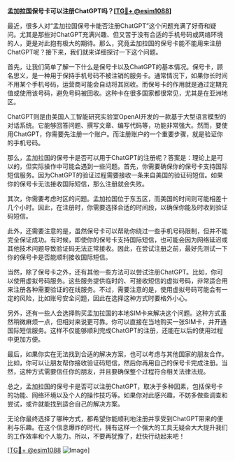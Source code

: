 **孟加拉国保号卡可以注册ChatGPT吗？[[TG💪+ @esim1088](https://t.me/s/esim1088)]**

最近，很多人对“孟加拉国保号卡能否注册ChatGPT”这个问题充满了好奇和疑问。尤其是那些对ChatGPT充满兴趣、但又苦于没有合适的手机号码或网络环境的人，更是对此抱有极大的期待。那么，究竟孟加拉国的保号卡能不能用来注册ChatGPT呢？接下来，我们就来详细探讨一下这个问题。

首先，让我们简单了解一下什么是保号卡以及ChatGPT的基本情况。保号卡，顾名思义，是一种用于保持手机号码不被注销的服务卡。通常情况下，如果你长时间不用某个手机号码，运营商可能会自动将其回收。而保号卡的作用就是通过定期充值或使用该号码，避免号码被回收。这种卡在很多国家都很常见，尤其是在亚洲地区。

ChatGPT则是由美国人工智能研究实验室OpenAI开发的一款基于大型语言模型的对话系统。它能够回答问题、撰写文章、编写代码等，功能非常强大。然而，要使用ChatGPT，你需要先注册一个账户。而注册账户的一个重要步骤，就是验证你的手机号码。

那么，孟加拉国的保号卡是否可以用于ChatGPT的注册呢？答案是：理论上是可以的，但实际操作中可能会遇到一些问题。首先，你需要确保你的保号卡支持国际短信服务。因为ChatGPT的验证过程需要接收一条来自美国的验证码短信。如果你的保号卡无法接收国际短信，那么注册就会失败。

其次，你需要考虑时区的问题。孟加拉国位于东五区，而美国的时间则可能相差十几个小时。因此，在注册时，你需要选择合适的时间段，以确保你能及时收到验证码短信。

此外，还需要注意的是，虽然保号卡可以帮助你绕过一些手机号码限制，但并不能完全保证成功。有时候，即使你的保号卡支持国际短信，也可能会因为网络延迟或其他技术问题导致验证码无法正常接收。因此，在尝试注册之前，最好先测试一下你的保号卡是否能顺利接收国际短信。

当然，除了保号卡之外，还有其他一些方法可以尝试注册ChatGPT。比如，你可以使用虚拟号码服务。这些服务提供临时的、可接收短信的虚拟号码，非常适合用来注册各种需要验证的在线服务。不过，需要注意的是，使用虚拟号码可能会有一定的风险，比如账号安全问题，因此在选择这种方式时要格外小心。

另外，还有一些人会选择购买孟加拉国的本地SIM卡来解决这个问题。这种方式虽然稍微麻烦一点，但相对来说更可靠。你可以直接在当地购买一张SIM卡，并开通国际短信服务。这样不仅能够顺利完成ChatGPT的注册，还能在以后的使用过程中更加方便。

最后，如果你实在无法找到合适的解决方案，也可以考虑与其他国家的朋友合作。比如，你可以让朋友帮你接收验证码短信，然后你再用自己的保号卡完成注册。当然，这种方式需要信任你的朋友，并且要确保整个过程符合相关法律法规。

总之，孟加拉国的保号卡是否可以注册ChatGPT，取决于多种因素，包括保号卡的功能、网络环境以及个人的操作技巧等。如果你对此感兴趣，不妨多做些调查和尝试，或许就能找到适合自己的解决方案。

无论你最终选择了哪种方式，都希望你能顺利地注册并享受到ChatGPT带来的便利与乐趣。在这个信息爆炸的时代，拥有这样一个强大的工具无疑会大大提升我们的工作效率和个人能力。所以，不要再犹豫了，赶快行动起来吧！

[[TG💪+ @esim1088](https://t.me/s/esim1088) ![Image](https://i.postimg.cc/4NQfJmqS/Snipaste-2025-05-13-00-14-12.png)]